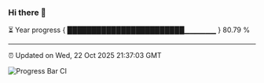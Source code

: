 ### Hi there 👋

⏳ Year progress { ████████████████████████▁▁▁▁▁▁ } 80.79 %

---

⏰ Updated on Wed, 22 Oct 2025 21:37:03 GMT

![Progress Bar CI](https://github.com/IshwaranRudhara/GIT-ACTION/workflows/Progress%20Bar%20CI/badge.svg)
